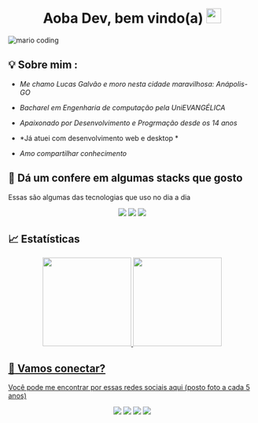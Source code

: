 <h1 align="center" >Aoba Dev, bem vindo(a)  <img src="https://media.giphy.com/media/hvRJCLFzcasrR4ia7z/giphy.gif" width="30px"></h1>

![mario coding](https://i.imgur.com/1ZvVkDc.gif)

## 💡 Sobre mim :
 - *Me chamo Lucas Galvão e moro nesta cidade maravilhosa: Anápolis-GO* 

 - *Bacharel em Engenharia de computação pela UniEVANGÉLICA* 
 
 - *Apaixonado por Desenvolvimento e Progrmação desde os 14 anos* 
 - *Já atuei com desenvolvimento web e desktop *
 
 - *Amo compartilhar conhecimento* 


## 🔮 Dá um confere em algumas stacks que gosto
 Essas são algumas das tecnologias que uso no dia a dia

<div align="center">
 <img src="https://camo.githubusercontent.com/c2e736bb3e058a6b438016c8926a46b9689e1a9d235e060c52e92240761854c7/68747470733a2f2f696d672e736869656c64732e696f2f62616467652f4c696e67756167656d2d4a6176612d626c75653f7374796c653d666f722d7468652d6261646765266c6f676f3d6a617661">   
 <img src="https://camo.githubusercontent.com/4b63db63b12e72929cf388b42e080bb14a6bc1a6c8810ae70ac1fc6385fee210/68747470733a2f2f696d672e736869656c64732e696f2f62616467652f46726f6e74656e642d52656163742d626c75653f7374796c653d666f722d7468652d6261646765266c6f676f3d7265616374">
 <img src="https://camo.githubusercontent.com/404167014a3e0748913d56aa19ade292091625b333a3ede7003388ca16860356/68747470733a2f2f696d672e736869656c64732e696f2f62616467652f4c696e67756167656d2d547970657363726970742d626c75653f7374796c653d666f722d7468652d6261646765266c6f676f3d74797065736372697074">
</div>


## 📈 Estatísticas

<div align="center">
  <a href="https://github.com/lucasengcomp">
  <img height="180em" src="https://github-readme-stats.vercel.app/api/top-langs/?username=lucasengcomp&layout=compact&langs_count=7&theme=react&hide_border=true"/>
  <img height="180em" src="https://github-readme-stats.vercel.app/api?username=lucasengcomp&show_icons=true&theme=react&include_all_commits=true&count_private=true&hide_border=true"/>
</div>
 
## :speech_balloon: Vamos conectar?  

Você pode me encontrar por essas redes sociais aqui (posto foto a cada 5 anos)

<div align="center">
<a target="_blank"></a>  <a href="https://github.com/lucasengcomp"><img src="https://img.shields.io/badge/-Github-%23333?style=for-the-badge&logo=github&logoColor=white" target="_blank"></a>  <a href="https://instagram.com/lucasgalvlima" target="_blank"><img src="https://img.shields.io/badge/-Instagram-%23E4405F?style=for-the-badge&logo=instagram&logoColor=white" target="_blank"></a>  <a href="mailto:lucasengcomput@gmail.com"><img src="https://img.shields.io/badge/-Gmail-ff9800?style=for-the-badge&logo=gmail&logoColor=white" target="_blank"></a>  <a href="https://www.linkedin.com/in/lucasgalvaolima/" target="_blank"><img src="https://img.shields.io/badge/-LinkedIn-%230077B5?style=for-the-badge&logo=linkedin&logoColor=white" ></a>
</div>
 
